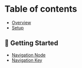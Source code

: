 # Table of contents

* [Overview](README.md)
* [Setup](setup.md)

## 🚀 Getting Started

* [Navigation Node](getting-started/navigation-node.md)
* [Navigation Key](getting-started/navigation-key.md)
